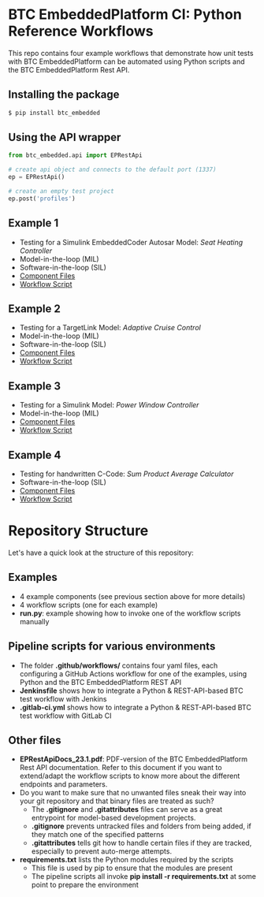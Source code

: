 # BTC EmbeddedPlatform CI: Python Reference Workflows

This repo contains four example workflows that demonstrate how unit tests with BTC EmbeddedPlatform can be automated using Python scripts and the BTC EmbeddedPlatform Rest API.

## Installing the package
```sh
$ pip install btc_embedded
```

## Using the API wrapper
```python
from btc_embedded.api import EPRestApi

# create api object and connects to the default port (1337)
ep = EPRestApi()

# create an empty test project
ep.post('profiles')
```

## Example 1
- Testing for a Simulink EmbeddedCoder Autosar Model: _Seat Heating Controller_
- Model-in-the-loop (MIL)
- Software-in-the-loop (SIL)
- [Component Files](examples/EmbeddedCoderAutosar_SHC)
- [Workflow Script](examples/test_workflow_ec.py)


## Example 2
- Testing for a TargetLink Model: _Adaptive Cruise Control_
- Model-in-the-loop (MIL)
- Software-in-the-loop (SIL)
- [Component Files](examples/TargetLink_ACC)
- [Workflow Script](examples/test_workflow_tl.py)


## Example 3
- Testing for a Simulink Model: _Power Window Controller_
- Model-in-the-loop (MIL)
- [Component Files](examples/CCode_SPA)
- [Workflow Script](examples/test_workflow_c.py)


## Example 4
- Testing for handwritten C-Code: _Sum Product Average Calculator_
- Software-in-the-loop (SIL)
- [Component Files](examples/Simulink_PWC)
- [Workflow Script](examples/test_workflow_sl.py)


# Repository Structure
Let's have a quick look at the structure of this repository:

## Examples
- 4 example components (see previous section above for more details)
- 4 workflow scripts (one for each example)
- **run.py**: example showing how to invoke one of the workflow scripts manually

## Pipeline scripts for various environments
- The folder **.github/workflows/** contains four yaml files, each configuring a GitHub Actions workflow for one of the examples, using Python and the BTC EmbeddedPlatform REST API
- **Jenkinsfile** shows how to integrate a Python & REST-API-based BTC test workflow with Jenkins 
- **.gitlab-ci.yml** shows how to integrate a Python & REST-API-based BTC test workflow with GitLab CI

## Other files
- **EPRestApiDocs_23.1.pdf**: PDF-version of the BTC EmbeddedPlatform Rest API documentation. Refer to this document if you want to extend/adapt the workflow scripts to know more about the different endpoints and parameters.
- Do you want to make sure that no unwanted files sneak their way into your git repository and that binary files are treated as such?
    - The **.gitignore** and **.gitattributes** files can serve as a great entrypoint for model-based development projects.
    - **.gitignore** prevents untracked files and folders from being added, if they match one of the specified patterns
    - **.gitattributes** tells git how to handle certain files if they are tracked, especially to prevent auto-merge attempts.
- **requirements.txt** lists the Python modules required by the scripts
    - This file is used by pip to ensure that the modules are present
    - The pipeline scripts all invoke **pip install -r requirements.txt** at some point to prepare the environment
